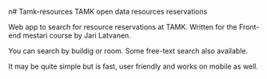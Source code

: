 n# Tamk-resources
TAMK open data resources reservations

Web app to search for resource reservations at TAMK.
Written for the Front-end mestari course by Jari Latvanen.

You can search by buildig or room. Some free-text search also available.

It may be quite simple but is fast, user friendly and works on mobile as well.

